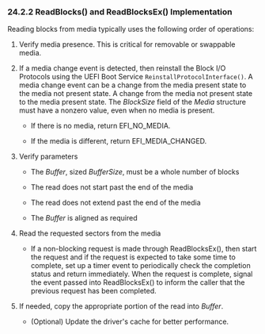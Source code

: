 <!--- @file
  24.2.2 ReadBlocks() and ReadBlocksEx() Implementation

  Copyright (c) 2012-2018, Intel Corporation. All rights reserved.<BR>

  Redistribution and use in source (original document form) and 'compiled'
  forms (converted to PDF, epub, HTML and other formats) with or without
  modification, are permitted provided that the following conditions are met:

  1) Redistributions of source code (original document form) must retain the
     above copyright notice, this list of conditions and the following
     disclaimer as the first lines of this file unmodified.

  2) Redistributions in compiled form (transformed to other DTDs, converted to
     PDF, epub, HTML and other formats) must reproduce the above copyright
     notice, this list of conditions and the following disclaimer in the
     documentation and/or other materials provided with the distribution.

  THIS DOCUMENTATION IS PROVIDED BY TIANOCORE PROJECT "AS IS" AND ANY EXPRESS OR
  IMPLIED WARRANTIES, INCLUDING, BUT NOT LIMITED TO, THE IMPLIED WARRANTIES OF
  MERCHANTABILITY AND FITNESS FOR A PARTICULAR PURPOSE ARE DISCLAIMED. IN NO
  EVENT SHALL TIANOCORE PROJECT  BE LIABLE FOR ANY DIRECT, INDIRECT, INCIDENTAL,
  SPECIAL, EXEMPLARY, OR CONSEQUENTIAL DAMAGES (INCLUDING, BUT NOT LIMITED TO,
  PROCUREMENT OF SUBSTITUTE GOODS OR SERVICES; LOSS OF USE, DATA, OR PROFITS;
  OR BUSINESS INTERRUPTION) HOWEVER CAUSED AND ON ANY THEORY OF LIABILITY,
  WHETHER IN CONTRACT, STRICT LIABILITY, OR TORT (INCLUDING NEGLIGENCE OR
  OTHERWISE) ARISING IN ANY WAY OUT OF THE USE OF THIS DOCUMENTATION, EVEN IF
  ADVISED OF THE POSSIBILITY OF SUCH DAMAGE.

-->

### 24.2.2 ReadBlocks() and ReadBlocksEx() Implementation

Reading blocks from media typically uses the following order of operations:

1. Verify media presence. This is critical for removable or swappable media.

2. If a media change event is detected, then reinstall the Block I/O Protocols
   using the UEFI Boot Service `ReinstallProtocolInterface()`. A media change
   event can be a change from the media present state to the media not present
   state. A change from the media not present state to the media present state.
   The _BlockSize_ field of the _Media_ structure must have a nonzero value,
   even when no media is present.

    * If there is no media, return EFI_NO_MEDIA.

    * If the media is different, return EFI_MEDIA_CHANGED.

3. Verify parameters

    * The _Buffer_, sized _BufferSize_, must be a whole number of blocks

    * The read does not start past the end of the media

    * The read does not extend past the end of the media

    * The _Buffer_ is aligned as required

4. Read the requested sectors from the media

    * If a non-blocking request is made through ReadBlocksEx(), then start the
      request and if the request is expected to take some time to complete, set
      up a timer event to periodically check the completion status and return
      immediately. When the request is complete, signal the event passed into
      ReadBlocksEx() to inform the caller that the previous request has been
      completed.

5. If needed, copy the appropriate portion of the read into _Buffer_.

    * (Optional) Update the driver's cache for better performance.
